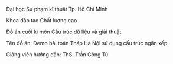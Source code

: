 Đại học Sư phạm kĩ thuật Tp. Hồ Chí Minh

Khoa đào tạo Chất lượng cao

Đồ án cuối kì môn Cấu trúc dữ liệu và giải thuật

Tên đồ án: Demo bài toán Tháp Hà Nội sử dụng cấu trúc ngăn xếp

Giảng viên hướng dẫn: ThS. Trần Công Tú
